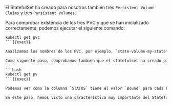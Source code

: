 El StatefulSet ha creado para nosotros también tres `Persistent Volume Claims` y tres `Persistent Volumes`.

Para comprobar existencia de los tres PVC y que se han inicializado correctamente, podemos ejecutar el siguiente comando:

```bash
kubectl get pvc
```{{exec}}

Analizamos los nombres de los PVC, por ejemplo, `state-volume-my-statefulset-0`. Este nombre está compuesto por `<nombre-volumen>-<nombre-statefulset>-<índice-incremental>`.Entonces, podemos ver cómo los PVC también tienen un índice único creciente, de 0 a 2.

Como siguente paso, comprobamos tambien que el statefulset ha creado para nosotros tambien tres PV, ejecutando el siguiente comando:

```bash
kubectl get pv
```{{exec}}

Podemos ver cómo la columna `STATUS` tiene el valor `Bound` para cada PV y que la columna `CLAIM` está poblada con los nombres de los PVC que hemos visualizado con el comando anterior.

En este paso, hemos visto una característica muy importante del StatefulSet, es decir, que el StatefulSet crea un volumen persistente por cada pod, el cual está unívocamente asociado a un solo pod con un índice específico.
